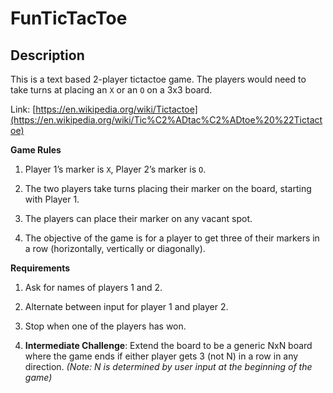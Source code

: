 FunTicTacToe
===================

Description
-------------
This is a text based 2­-player tic­tac­toe game. The players would need to take turns at placing an `X` or an `O` on a 3x3 board.

Link: [https://en.wikipedia.org/wiki/Tic­tac­toe](https://en.wikipedia.org/wiki/Tic%C2%ADtac%C2%ADtoe%20%22Tictactoe)

**Game Rules**

1. Player 1’s marker is `X`, Player 2’s marker is `O`.

2. The two players take turns placing their marker on the board, starting with Player 1.

3. The players can place their marker on any vacant spot.

4. The objective of the game is for a player to get three of their markers in a row (horizontally, vertically or diagonally).

**Requirements**

1. Ask for names of players 1 and 2.

2. Alternate between input for player 1 and player 2.

3. Stop when one of the players has won.

4. **Intermediate Challenge**: Extend the board to be a generic NxN board where the game ends if either player gets 3 (not N) ​ in a row in any direction. *(Note: N is determined by user input at the beginning of the game)*
